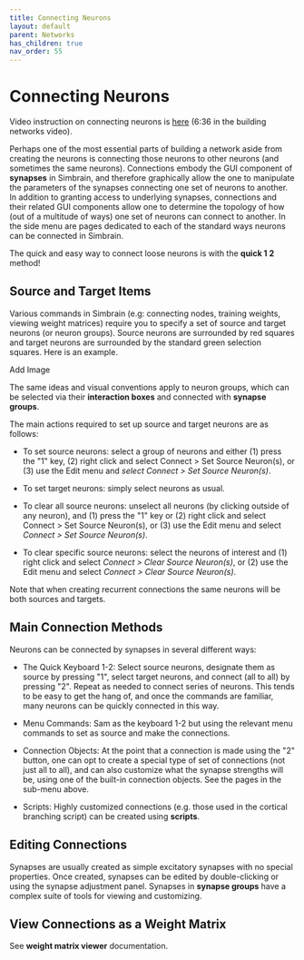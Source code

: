 ```yaml
---
title: Connecting Neurons
layout: default
parent: Networks
has_children: true
nav_order: 55
---
```


# Connecting Neurons
Video instruction on connecting neurons is [here](https://www.youtube.com/watch?v=dvJvY1zVQUE) (6:36 in the building networks video).

Perhaps one of the most essential parts of building a network aside from creating the neurons is connecting those neurons to other neurons (and sometimes the same neurons). Connections embody the GUI component of **synapses** in Simbrain, and therefore graphically allow the one to manipulate the parameters of the synapses connecting one set of neurons to another. In addition to granting access to underlying synapses, connections and their related GUI components allow one to determine the topology of how (out of a multitude of ways) one set of neurons can connect to another. In the side menu are pages dedicated to each of the standard ways neurons can be connected in Simbrain.

The quick and easy way to connect loose neurons is with the **quick 1 2** method!

## Source and Target Items

Various commands in Simbrain (e.g: connecting nodes, training weights, viewing weight matrices) require you to specify a set of source and target neurons (or neuron groups). Source neurons are surrounded by red squares and target neurons are surrounded by the standard green selection squares. Here is an example.

<!-- TODO --> Add Image

The same ideas and visual conventions apply to neuron groups, which can be selected via their **interaction boxes** and connected with **synapse groups**.

The main actions required to set up source and target neurons are as follows:

- To set source neurons: select a group of neurons and either (1) press the "1" key, (2) right click and select Connect > Set Source Neuron(s), or (3) use the Edit menu and *select Connect > Set Source Neuron(s)*.

- To set target neurons: simply select neurons as usual.

- To clear all source neurons: unselect all neurons (by clicking outside of any neuron), and (1) press the "1" key or (2) right click and select Connect > Set Source Neuron(s), or (3) use the Edit menu and select *Connect > Set Source Neuron(s)*.

- To clear specific source neurons: select the neurons of interest and (1) right click and select *Connect > Clear Source Neuron(s)*, or (2) use the Edit menu and select *Connect > Clear Source Neuron(s)*.

Note that when creating recurrent connections the same neurons will be both sources and targets.

## Main Connection Methods

Neurons can be connected by synapses in several different ways:

- The Quick Keyboard 1-2: Select source neurons, designate them as source by pressing "1", select target neurons, and connect (all to all) by pressing "2". Repeat as needed to connect series of neurons. This tends to be easy to get the hang of, and once the commands are familiar, many neurons can be quickly connected in this way.

- Menu Commands: Sam as the keyboard 1-2 but using the relevant menu commands to set as source and make the connections.

- Connection Objects: At the point that a connection is made using the "2" button, one can opt to create a special type of set of connections (not just all to all), and can also customize what the synapse strengths will be, using one of the built-in connection objects. See the pages in the sub-menu above.

- Scripts: Highly customized connections (e.g. those used in the cortical branching script) can be created using **scripts**.

## Editing Connections

Synapses are usually created as simple excitatory synapses with no special properties. Once created, synapses can be edited by double-clicking or using the synapse adjustment panel. Synapses in **synapse groups** have a complex suite of tools for viewing and customizing.

## View Connections as a Weight Matrix

See **weight matrix viewer** documentation.